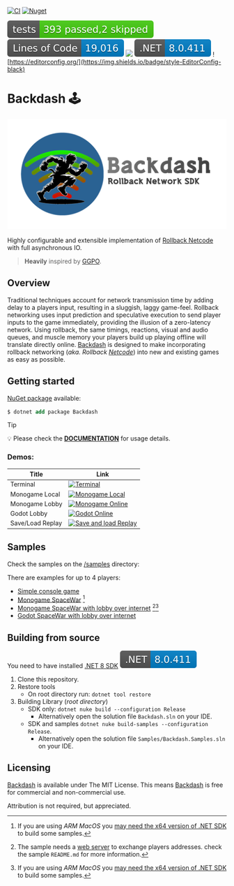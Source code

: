 [![CI](https://github.com/lucasteles/Backdash/actions/workflows/ci.yml/badge.svg)](https://github.com/lucasteles/Backdash/actions/workflows/ci.yml)
[![Nuget](https://img.shields.io/nuget/v/Backdash.svg?style=flat)](https://www.nuget.org/packages/Backdash)

![](https://raw.githubusercontent.com/lucasteles/Backdash/site/test_report_badge.svg)
![](https://raw.githubusercontent.com/lucasteles/Backdash/site/lines_of_code.svg)
![](https://img.shields.io/badge/Lang-C%23-green)
![](https://raw.githubusercontent.com/lucasteles/Backdash/site/dotnet_version_badge.svg)
![https://editorconfig.org/](https://img.shields.io/badge/style-EditorConfig-black)

# Backdash 🕹️

[![](assets/images/banner.png)](https://github.com/lucasteles/Backdash)

Highly configurable and extensible implementation
of [Rollback Netcode](https://en.wikipedia.org/wiki/Netcode#Rollback) with full asynchronous IO.

> **Heavily** inspired by [GGPO](https://github.com/pond3r/ggpo).

## Overview

Traditional techniques account for network transmission time by adding delay to a players input, resulting in a
sluggish, laggy game-feel. Rollback networking uses input prediction and speculative execution to send player inputs to
the game immediately, providing the illusion of a zero-latency network. Using rollback, the same timings, reactions,
visual and audio queues, and muscle memory your players build up playing offline will translate directly
online. [Backdash](https://github.com/lucasteles/Backdash) is designed to make incorporating rollback networking (_aka.
Rollback [Netcode](https://words.infil.net/w02-netcode.html)_) into new and existing games as easy as possible.

## Getting started

[NuGet package](https://www.nuget.org/packages/Backdash) available:

```ps
$ dotnet add package Backdash
```

> [!TIP]
> 💡 Please check the **[DOCUMENTATION](https://lucasteles.github.io/Backdash/docs/introduction)** for usage details.

### Demos:

| Title            | Link                                                                                                        |
|------------------|-------------------------------------------------------------------------------------------------------------|
| Terminal         | [![Terminal](https://img.youtube.com/vi/n-3G0AE5Ti0/default.jpg)](https://youtu.be/n-3G0AE5Ti0)             |
| Monogame Local   | [![Monogame Local](https://img.youtube.com/vi/JYf2MemyJaY/default.jpg)](https://youtu.be/JYf2MemyJaY)       |
| Monogame Lobby   | [![Monogame Online](https://img.youtube.com/vi/LGM_9XfzRUI/default.jpg)](https://youtu.be/LGM_9XfzRUI)      |
| Godot Lobby      | [![Godot Online](https://img.youtube.com/vi/8M8QnTiJZzA/default.jpg)](https://youtu.be/8M8QnTiJZzA)         |
| Save/Load Replay | [![Save and load Replay](https://img.youtube.com/vi/iSbOJpLCx5M/default.jpg)](https://youtu.be/iSbOJpLCx5M) |

## Samples

Check the samples on the [/samples](https://github.com/lucasteles/Backdash/tree/master/samples) directory:

There are examples for up to 4 players:

- [Simple console game](https://github.com/lucasteles/Backdash/tree/master/samples/ConsoleGame)
- [Monogame SpaceWar](https://github.com/lucasteles/Backdash/tree/master/samples/SpaceWar) [^2]
- [Monogame SpaceWar with lobby over internet](https://github.com/lucasteles/Backdash/tree/master/samples/SpaceWar.Lobby) [^1][^2]
- [Godot SpaceWar with lobby over internet](https://github.com/lucasteles/BackdashGodotSample)

[^1]: The sample needs a [web server](https://github.com/lucasteles/Backdash/tree/master/samples/LobbyServer) to
exchange players addresses. check the sample `README.md` for more information.

[^2]: If you are using *ARM* *MacOS*
you [may need the x64 version of .NET SDK](https://community.monogame.net/t/tutorial-for-setting-up-monogame-on-m1-m2-apple-silicon/19669)
to build some samples.

## Building from source

You need to have installed [.NET 8 SDK](https://dotnet.microsoft.com/en-us/download)
![](https://raw.githubusercontent.com/lucasteles/Backdash/site/dotnet_version_badge.svg)

1. Clone this repository.
2. Restore tools
    - On root directory run: `dotnet tool restore`
3. Building Library (_root directory_)
    - SDK only: `dotnet nuke build --configuration Release`
        - Alternatively open the solution file `Backdash.sln` on your IDE.
    - SDK and samples `dotnet nuke build-samples --configuration Release`.
        - Alternatively open the solution file `Samples/Backdash.Samples.sln` on your IDE.

## Licensing

[Backdash](https://github.com/lucasteles/Backdash) is available under The MIT License. This
means [Backdash](https://github.com/lucasteles/Backdash) is free for commercial and non-commercial use.

Attribution is not required, but appreciated.
